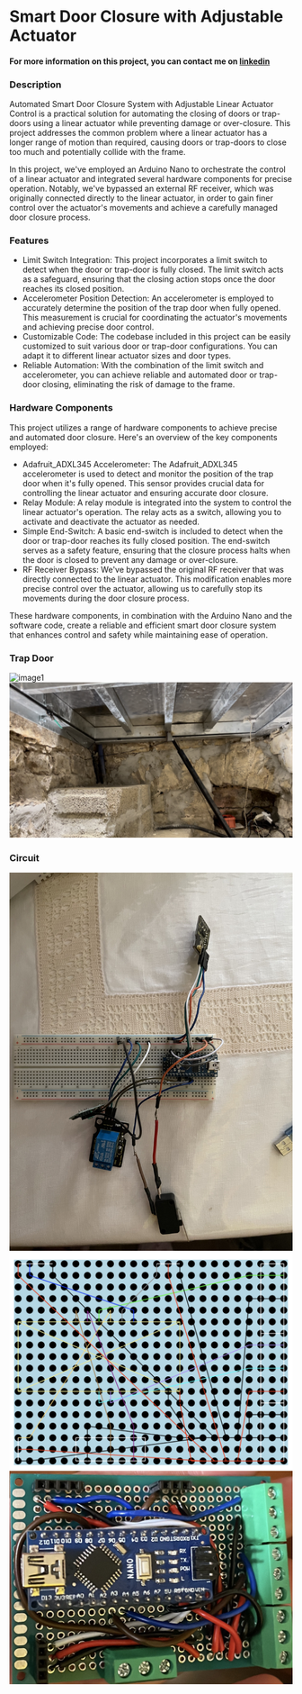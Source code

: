 # Smart Door Closure with Adjustable Actuator

#### For more information on this project, you can contact me on [linkedin](https://www.linkedin.com/in/beppemarnell/)

### Description
Automated Smart Door Closure System with Adjustable Linear Actuator Control is a practical solution for automating the closing of doors or trap-doors using a linear actuator while preventing damage or over-closure. This project addresses the common problem where a linear actuator has a longer range of motion than required, causing doors or trap-doors to close too much and potentially collide with the frame.

In this project, we've employed an Arduino Nano to orchestrate the control of a linear actuator and integrated several hardware components for precise operation. Notably, we've bypassed an external RF receiver, which was originally connected directly to the linear actuator, in order to gain finer control over the actuator's movements and achieve a carefully managed door closure process.


### Features
- Limit Switch Integration: This project incorporates a limit switch to detect when the door or trap-door is fully closed. The limit switch acts as a safeguard, ensuring that the closing action stops once the door reaches its closed position.
- Accelerometer Position Detection: An accelerometer is employed to accurately determine the position of the trap door when fully opened. This measurement is crucial for coordinating the actuator's movements and achieving precise door control.
- Customizable Code: The codebase included in this project can be easily customized to suit various door or trap-door configurations. You can adapt it to different linear actuator sizes and door types.
- Reliable Automation: With the combination of the limit switch and accelerometer, you can achieve reliable and automated door or trap-door closing, eliminating the risk of damage to the frame.

### Hardware Components
This project utilizes a range of hardware components to achieve precise and automated door closure. Here's an overview of the key components employed:

- Adafruit_ADXL345 Accelerometer: The Adafruit_ADXL345 accelerometer is used to detect and monitor the position of the trap door when it's fully opened. This sensor provides crucial data for controlling the linear actuator and ensuring accurate door closure.
- Relay Module: A relay module is integrated into the system to control the linear actuator's operation. The relay acts as a switch, allowing you to activate and deactivate the actuator as needed.
- Simple End-Switch: A basic end-switch is included to detect when the door or trap-door reaches its fully closed position. The end-switch serves as a safety feature, ensuring that the closure process halts when the door is closed to prevent any damage or over-closure.
- RF Receiver Bypass: We've bypassed the original RF receiver that was directly connected to the linear actuator. This modification enables more precise control over the actuator, allowing us to carefully stop its movements during the door closure process.

These hardware components, in combination with the Arduino Nano and the software code, create a reliable and efficient smart door closure system that enhances control and safety while maintaining ease of operation.

### Trap Door
![image1](https://github.com/BeppeMarnell/trap-door-smart-closing/blob/main/res/trapdoor.jpeg)
![image2](https://github.com/BeppeMarnell/trap-door-smart-closing/blob/main/res/trapdoor2.jpg)
### Circuit
![circuit1](https://github.com/BeppeMarnell/trap-door-smart-closing/blob/main/res/system.jpeg)
![circuit2](https://github.com/BeppeMarnell/trap-door-smart-closing/blob/main/res/PCB_drawing.png)
![circuit3](https://github.com/BeppeMarnell/trap-door-smart-closing/blob/main/res/system2.jpg)

